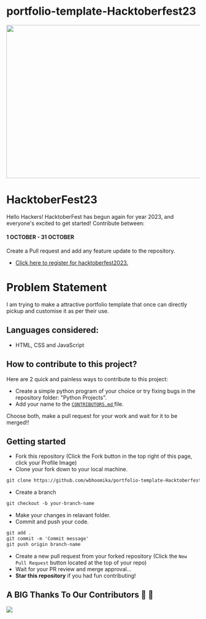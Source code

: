 # portfolio-template-Hacktoberfest23

<p align="center">
    <a href="https://hacktoberfest.com/" target="_blank">
    	<img src="https://miro.medium.com/v2/resize:fit:1400/0*McOGR_vW3LivYNor.png" width="800px" height="400px">
    </a>
</p>

# HacktoberFest23

Hello Hackers! HacktoberFest has begun again for year 2023, and everyone's excited to get started!
Contribute between: <h4>1 OCTOBER - 31 OCTOBER</h4>

Create a Pull request and add any feature update to the repository.

* [Click here to register for hacktoberfest2023.](https://hacktoberfest.com/)


# Problem Statement
I am trying to make a attractive portfolio template that once can directly pickup and customise it as per their use.

## Languages considered: 
* HTML, CSS and JavaScript

## How to contribute to this project?

Here are 2 quick and painless ways to contribute to this project:

* Create a simple python program of your choice or try fixing bugs in the repository folder: "Python Projects".
* Add your name to the  <a href="https://github.com/wbhoomika/portfolio-template-Hacktoberfest23/blob/main/CONTRIBUTING.md"> `CONTRIBUTORS.md` </a> file.

Choose both, make a pull request for your work and wait for it to be merged!! 

## Getting started
* Fork this repository (Click the Fork button in the top right of this page, click your Profile Image)
* Clone your fork down to your local machine.

```markdown
git clone https://github.com/wbhoomika/portfolio-template-Hacktoberfest23
```

* Create a branch

```markdown
git checkout -b your-branch-name
```

* Make your changes in relavant folder.
* Commit and push your code.

```markdown
git add .
git commit -m 'Commit message'
git push origin branch-name
```

* Create a new pull request from your forked repository (Click the `New Pull Request` button located at the top of your repo)
* Wait for your PR review and merge approval...
* __Star this repository__ if you had fun contributing!


## A BIG Thanks To Our Contributors :handshake: :handshake:
<a href="https://github.com/wbhoomika/portfolio-template-Hacktoberfest23/graphs/contributors">
  <img src="https://contrib.rocks/image?repo=wbhoomika/portfolio-template-Hacktoberfest23" />
</a>
